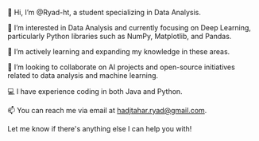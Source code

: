 👋 Hi, I’m @Ryad-ht, a student specializing in Data Analysis.

👀 I’m interested in Data Analysis and currently focusing on Deep Learning, particularly Python libraries such as NumPy, Matplotlib, and Pandas.

🌱 I’m actively learning and expanding my knowledge in these areas.

💞️ I’m looking to collaborate on AI projects and open-source initiatives related to data analysis and machine learning.

💻 I have experience coding in both Java and Python.

📫 You can reach me via email at hadjtahar.ryad@gmail.com.

Let me know if there's anything else I can help you with!
<!---
Ryad-ht/Ryad-ht is a ✨ special ✨ repository because its `README.md` (this file) appears on your GitHub profile.
You can click the Preview link to take a look at your changes.
--->
 
